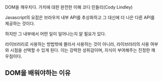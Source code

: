 DOM을 깨우치다. 가치에 대한 완전한 이해 코디 린들리(Cody Lindley)


Javascript의 요점은 브라우저 내부 API를 추상화하고 그 대신에 더 나은 다른 API를 제공하는 것이다.

하지만 그 내부에서 어떤 일이 일어나는지 알 필요가 있다. 

라이브러리로 사용하는 방법밖에 몰라서 사용하는 것이 아니라, 라이브러리의 사용 여부와 시점을 선택할 수 있게 된다. 이는 강력한 성취감이며, 지식이 부여해주는 진정한 깨우침이다. 

## DOM을 배워야하는 이유 